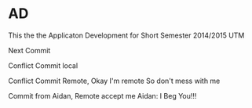 # AD
This the the Applicaton Development for Short Semester 2014/2015 UTM

Next Commit

Conflict Commit local

Conflict Commit Remote, Okay I'm remote
So don't mess with me

Commit from Aidan, Remote accept me
Aidan: I Beg You!!!
